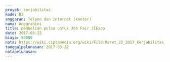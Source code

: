 ```yaml
---
proyek: kerjabilitas
kode: B3
anggaran: Telpon dan internet (kantor)
nama: Anggrahini
title: pembelian pulsa untuk Job Fair JIExpo
date: 2017-03-22
biaya: 50000
nota: https://wiki.ciptamedia.org/wiki/File:Maret_22_2017_kerjabilitas_B3_pulsa_inok771.jpg
tanggalpelunasan: 2017-03-22
notapelunasan:
---
```

